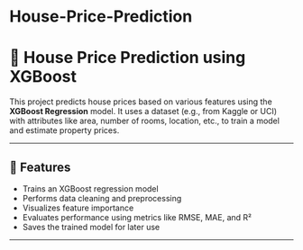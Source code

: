 # House-Price-Prediction
# 🏡 House Price Prediction using XGBoost

This project predicts house prices based on various features using the **XGBoost Regression** model. It uses a dataset (e.g., from Kaggle or UCI) with attributes like area, number of rooms, location, etc., to train a model and estimate property prices.

---

## 📌 Features

- Trains an XGBoost regression model
- Performs data cleaning and preprocessing
- Visualizes feature importance
- Evaluates performance using metrics like RMSE, MAE, and R²
- Saves the trained model for later use

---
